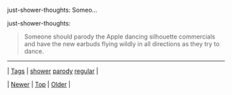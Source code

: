 <!--
title: just-shower-thoughts
date: 2020-06-28T15:27:00.128Z
tags: shower, parody, regular
-->


just-shower-thoughts: Someo...

<p>just-shower-thoughts:</p>

<blockquote><p>Someone should parody the Apple dancing silhouette commercials and have the new earbuds flying wildly in all directions as they try to dance.</p></blockquote>

<!--BOTTOM-POST-NAVIGATION-->
---

| [Tags](tags.md) | [shower](tag-shower.md) [parody](tag-parody.md) [regular](tag-regular.md) |

| [Newer](150220126732.md) | [Top](index.md) | [Older](150258944456.md) |